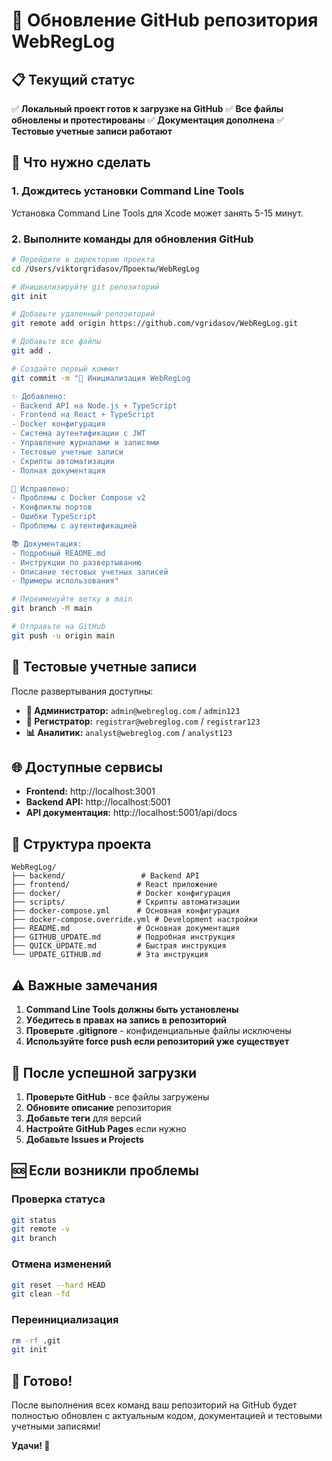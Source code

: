 # 🚀 Обновление GitHub репозитория WebRegLog

## 📋 Текущий статус

✅ **Локальный проект готов к загрузке на GitHub**
✅ **Все файлы обновлены и протестированы**
✅ **Документация дополнена**
✅ **Тестовые учетные записи работают**

## 🔧 Что нужно сделать

### 1. Дождитесь установки Command Line Tools
Установка Command Line Tools для Xcode может занять 5-15 минут.

### 2. Выполните команды для обновления GitHub

```bash
# Перейдите в директорию проекта
cd /Users/viktorgridasov/Проекты/WebRegLog

# Инициализируйте git репозиторий
git init

# Добавьте удаленный репозиторий
git remote add origin https://github.com/vgridasov/WebRegLog.git

# Добавьте все файлы
git add .

# Создайте первый коммит
git commit -m "🚀 Инициализация WebRegLog

✨ Добавлено:
- Backend API на Node.js + TypeScript
- Frontend на React + TypeScript  
- Docker конфигурация
- Система аутентификации с JWT
- Управление журналами и записями
- Тестовые учетные записи
- Скрипты автоматизации
- Полная документация

🔧 Исправлено:
- Проблемы с Docker Compose v2
- Конфликты портов
- Ошибки TypeScript
- Проблемы с аутентификацией

📚 Документация:
- Подробный README.md
- Инструкции по развертыванию
- Описание тестовых учетных записей
- Примеры использования"

# Переименуйте ветку в main
git branch -M main

# Отправьте на GitHub
git push -u origin main
```

## 🔑 Тестовые учетные записи

После развертывания доступны:

- **👑 Администратор:** `admin@webreglog.com` / `admin123`
- **📝 Регистратор:** `registrar@webreglog.com` / `registrar123`
- **📊 Аналитик:** `analyst@webreglog.com` / `analyst123`

## 🌐 Доступные сервисы

- **Frontend:** http://localhost:3001
- **Backend API:** http://localhost:5001
- **API документация:** http://localhost:5001/api/docs

## 📁 Структура проекта

```
WebRegLog/
├── backend/                 # Backend API
├── frontend/               # React приложение
├── docker/                 # Docker конфигурация
├── scripts/                # Скрипты автоматизации
├── docker-compose.yml      # Основная конфигурация
├── docker-compose.override.yml # Development настройки
├── README.md               # Основная документация
├── GITHUB_UPDATE.md        # Подробная инструкция
├── QUICK_UPDATE.md         # Быстрая инструкция
└── UPDATE_GITHUB.md        # Эта инструкция
```

## ⚠️ Важные замечания

1. **Command Line Tools должны быть установлены**
2. **Убедитесь в правах на запись в репозиторий**
3. **Проверьте .gitignore** - конфиденциальные файлы исключены
4. **Используйте force push если репозиторий уже существует**

## 🎯 После успешной загрузки

1. **Проверьте GitHub** - все файлы загружены
2. **Обновите описание** репозитория
3. **Добавьте теги** для версий
4. **Настройте GitHub Pages** если нужно
5. **Добавьте Issues и Projects**

## 🆘 Если возникли проблемы

### Проверка статуса
```bash
git status
git remote -v
git branch
```

### Отмена изменений
```bash
git reset --hard HEAD
git clean -fd
```

### Переинициализация
```bash
rm -rf .git
git init
```

## 🚀 Готово!

После выполнения всех команд ваш репозиторий на GitHub будет полностью обновлен с актуальным кодом, документацией и тестовыми учетными записями!

**Удачи! 🎉**

